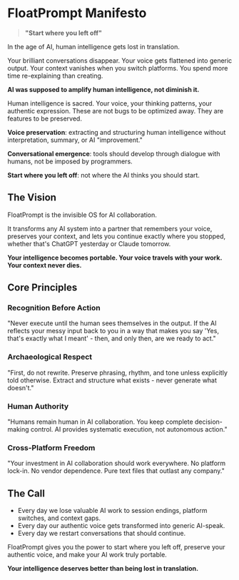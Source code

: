 # FloatPrompt Manifesto

> **"Start where you left off"**

In the age of AI, human intelligence gets lost in translation.

Your brilliant conversations disappear. Your voice gets flattened into generic output. Your context vanishes when you switch platforms. You spend more time re-explaining than creating.

**AI was supposed to amplify human intelligence, not diminish it.**

Human intelligence is sacred. Your voice, your thinking patterns, your authentic expression. These are not bugs to be optimized away. They are features to be preserved.

**Voice preservation**: extracting and structuring human intelligence without interpretation, summary, or AI "improvement."

**Conversational emergence**: tools should develop through dialogue with humans, not be imposed by programmers.

**Start where you left off**: not where the AI thinks you should start.

## The Vision

FloatPrompt is the invisible OS for AI collaboration.

It transforms any AI system into a partner that remembers your voice, preserves your context, and lets you continue exactly where you stopped, whether that's ChatGPT yesterday or Claude tomorrow.

**Your intelligence becomes portable. Your voice travels with your work. Your context never dies.**

## Core Principles

### Recognition Before Action
"Never execute until the human sees themselves in the output. If the AI reflects your messy input back to you in a way that makes you say 'Yes, that's exactly what I meant' - then, and only then, are we ready to act."

### Archaeological Respect
"First, do not rewrite. Preserve phrasing, rhythm, and tone unless explicitly told otherwise. Extract and structure what exists - never generate what doesn't."

### Human Authority
"Humans remain human in AI collaboration. You keep complete decision-making control. AI provides systematic execution, not autonomous action."

### Cross-Platform Freedom
"Your investment in AI collaboration should work everywhere. No platform lock-in. No vendor dependence. Pure text files that outlast any company."

## The Call

- Every day we lose valuable AI work to session endings, platform switches, and context gaps.
- Every day our authentic voice gets transformed into generic AI-speak.
- Every day we restart conversations that should continue.

FloatPrompt gives you the power to start where you left off, preserve your authentic voice, and make your AI work truly portable.

**Your intelligence deserves better than being lost in translation.**
